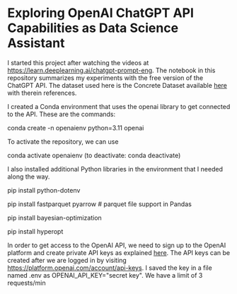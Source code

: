 # Exploring OpenAI ChatGPT API Capabilities as Data Science Assistant

I started this project after watching the videos at https://learn.deeplearning.ai/chatgpt-prompt-eng.
The notebook in this repository summarizes my experiments with the free version of the ChatGPT API. 
The dataset used here is the Concrete Dataset available [here](https://archive.ics.uci.edu/ml/datasets/concrete+compressive+strength) with therein references.

I created a Conda environment that uses the openai library to get connected to the API. These are the commands:

conda create -n openaienv python=3.11 openai

To activate the repository, we can use

conda activate openaienv (to deactivate: conda deactivate)

I also installed additional Python libraries in the environment that I needed along the way.

pip install python-dotenv

pip install fastparquet pyarrow # parquet file support in Pandas

pip install bayesian-optimization

pip install hyperopt

In order to get access to the OpenAI API, we need to sign up to the OpenAI platform and create private API keys as explained [here](https://platform.openai.com/docs/api-reference/authentication).
The API keys can be created after we are logged in by visiting https://platform.openai.com/account/api-keys.
I saved the key in a file named .env as OPENAI_API_KEY="secret key". We have a limit of 3 requests/min






